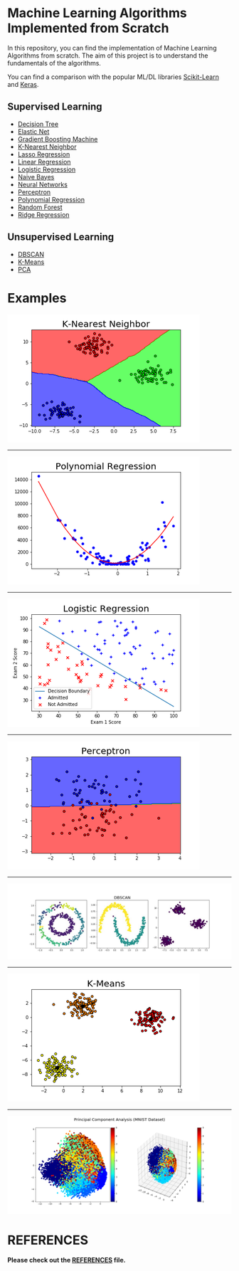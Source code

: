 
# Machine Learning Algorithms Implemented from Scratch

In this repository, you can find the implementation of Machine Learning Algorithms from scratch. The aim of this project is to understand the fundamentals of the algorithms.

You can find a comparison with the popular ML/DL libraries [Scikit-Learn](https://scikit-learn.org/stable/) and [Keras](https://keras.io/). 

## Supervised Learning

* [Decision Tree](https://github.com/snnclsr/ML_from_scratch/blob/master/decision_tree.ipynb)
* [Elastic Net](https://github.com/snnclsr/ML_from_scratch/blob/master/elastic_net.ipynb)
* [Gradient Boosting Machine](https://github.com/snnclsr/ML_from_scratch/blob/master/gbm.ipynb)
* [K-Nearest Neighbor](https://github.com/snnclsr/ML_from_scratch/blob/master/knn.ipynb)
* [Lasso Regression](https://github.com/snnclsr/ML_from_scratch/blob/master/lasso_regression.ipynb)
* [Linear Regression](https://github.com/snnclsr/ML_from_scratch/blob/master/linear_regression.ipynb)
* [Logistic Regression](https://github.com/snnclsr/ML_from_scratch/blob/master/logistic_regression.ipynb)
* [Naive Bayes](https://github.com/snnclsr/ML_from_scratch/blob/master/naive_bayes.ipynb)
* [Neural Networks](https://github.com/snnclsr/ML_from_scratch/blob/master/neural_networks.ipynb)
* [Perceptron](https://github.com/snnclsr/ML_from_scratch/blob/master/perceptron.ipynb)
* [Polynomial Regression](https://github.com/snnclsr/ML_from_scratch/blob/master/polynomial_regression.ipynb)
* [Random Forest](https://github.com/snnclsr/ML_from_scratch/blob/master/random_forest.ipynb)
* [Ridge Regression](https://github.com/snnclsr/ML_from_scratch/blob/master/ridge_regression.ipynb)

## Unsupervised Learning

* [DBSCAN](https://github.com/snnclsr/ML_from_scratch/blob/master/dbscan.ipynb)
* [K-Means](https://github.com/snnclsr/ML_from_scratch/blob/master/k_means.ipynb)
* [PCA](https://github.com/snnclsr/ML_from_scratch/blob/master/pca.ipynb)

# Examples

![K-Nearest Neighbors](images/knn.png)

---------------------

![Polynomial Regression](images/polynomial_reg.png)

---------------------

![Logistic Regression](images/logistic_reg.png)

---------------------

![Perceptron](images/perceptron.png)

---------------------

![DBSCAN](images/dbscan.jpg)

---------------------

![K-Means](images/k-means.png)

---------------------

![Principal Component Analysis](images/pca.png)


# REFERENCES

**Please check out the [REFERENCES](REFERENCES.md) file.**


